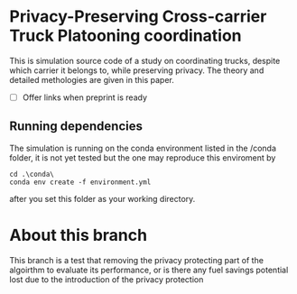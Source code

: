 # Privacy-Preserving Cross-carrier Truck Platooning coordination
This is simulation source code of a study on coordinating trucks, despite which carrier it belongs to, while preserving privacy. The theory and detailed methologies are given in this paper.
 - [ ] Offer links when preprint is ready

## Running dependencies
The simulation is running on the conda environment listed in the /conda folder, it is not yet tested but the one may reproduce this enviroment by
```
cd .\conda\
conda env create -f environment.yml
```
after you set this folder as your working directory.

# About this branch

This branch is a test that removing the privacy protecting part of the algoirthm to evaluate its performance, or is there any fuel savings potential lost due to the introduction of the privacy protection